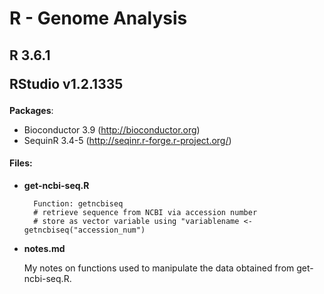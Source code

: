 # R - Genome Analysis

<h2> R 3.6.1

RStudio v1.2.1335 </h2>

**Packages**:

* Bioconductor 3.9 (http://bioconductor.org)
* SequinR 3.4-5 (http://seqinr.r-forge.r-project.org/)


<h4>Files:</h4>

* **get-ncbi-seq.R**

		Function: getncbiseq
		# retrieve sequence from NCBI via accession number
		# store as vector variable using "variablename <- getncbiseq("accession_num")

* **notes.md**

    My notes on functions used to manipulate the data obtained from get-ncbi-seq.R.
